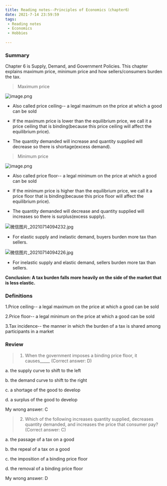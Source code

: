 ```yaml
---
title: Reading notes--Principles of Economics（chapter6）
date: 2021-7-14 23:59:59
tags:
 - Reading notes
 - Economics
 - Hobbies
 
---
```


### Summary
Chapter 6 is Supply, Demand, and Government Policies. This chapter explains maximum price, minimum price and how sellers/consumers burden the tax.

>Maximum price

![image.png](https://i.loli.net/2021/07/14/MHiyrSNR1keQc7w.png)

* Also called price ceiling-- a legal maximum on the price at which a good can be sold

* If the maximum price is lower than the equilibrium price, we call it a price ceiling that is binding(because this price ceiling will affect the equilibrium price).

* The quantity demanded will increase and quantity supplied will decrease so there is shortage(excess demand).

>Minimum price

![image.png](https://i.loli.net/2021/07/14/6faGB3VhZDjvR9m.png)

* Also called price floor-- a legal minimum on the price at which a good can be sold

* If the minimum price is higher than the equilibrium price, we call it a price floor that is binding(because this price floor will affect the equilibrium price).

* The quantity demanded will decrease and quantity supplied will increases so there is surplus(excess supply).

![微信图片_20210714094232.jpg](https://i.loli.net/2021/07/14/FXtYqh2V5CNWeP7.jpg)

* For elastic supply and inelastic demand, buyers burden more tax than sellers.

![微信图片_20210714094226.jpg](https://i.loli.net/2021/07/14/nHFsxGRZmU3j9gW.jpg)

* For inelastic supply and elastic demand, sellers burden more tax than sellers.

**Conclusion: A tax burden falls more heavily on the side of the market that is less elastic.**

### Definitions

1.Price ceiling-- a legal maximum on the price at which a good can be sold

2.Price floor-- a legal minimum on the price at which a good can be sold

3.Tax incidence-- the manner in which the burden of a tax is shared among participants in a market

### Review

>1. When the government imposes a binding price floor, it causes_____ (Correct answer: D)

a. the supply curve to shift to the left

b. the demand curve to shift to the right

c. a shortage of the good to develop

d. a surplus of the good to develop

My wrong answer: C

>2. Which of the following increases quantity supplied, decreases quantity demanded, and increases the price that consumer pay? (Correct answer: C)

a. the passage of a tax on a good

b. the repeal of a tax on a good

c. the imposition of a binding price floor

d. the removal of a binding price floor

My wrong answer: D
